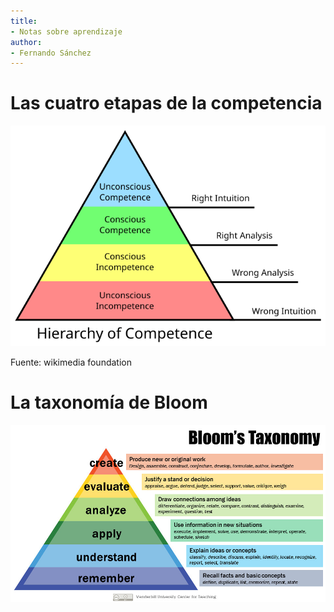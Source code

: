 ```yaml
---
title:
- Notas sobre aprendizaje
author:
- Fernando Sánchez
---
```


# Las cuatro etapas de la competencia

![](competencia.png)

Fuente: wikimedia foundation

# La taxonomía de Bloom

![](bloom.png)
